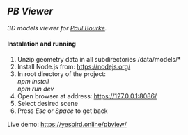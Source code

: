 ## <i>PB Viewer</i>

_3D models viewer for [Paul Bourke](https://paulbourke.net/)._<br>

#### Instalation and running

1. Unzip geometry data in all subdirectories /data/models/*
2. Install Node.js from: https://nodejs.org/
3. In root directory of the project:<br>
   _npm install_<br>
   _npm run dev_
4. Open browser at address: https://127.0.0.1:8086/
5. Select desired scene
6. Press _Esc_ or _Space_ to get back

Live demo: https://yesbird.online/pbview/
